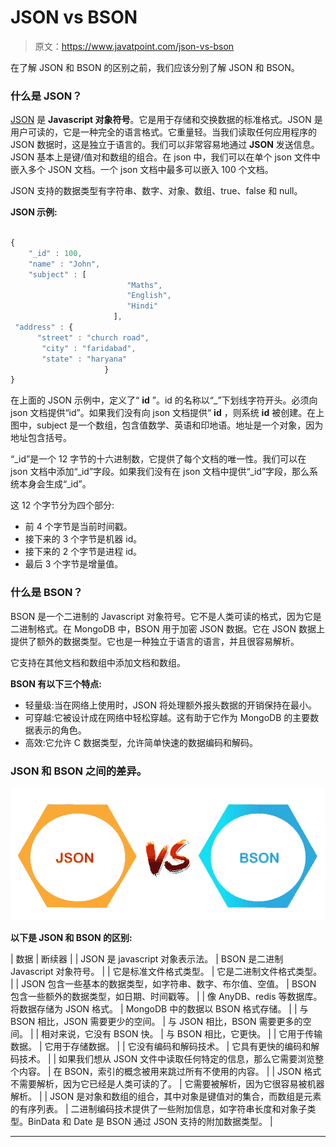 # JSON vs BSON

> 原文：<https://www.javatpoint.com/json-vs-bson>

在了解 JSON 和 BSON 的区别之前，我们应该分别了解 JSON 和 BSON。

### 什么是 JSON？

[JSON](https://www.javatpoint.com/json-tutorial) 是 **Javascript 对象符号**。它是用于存储和交换数据的标准格式。JSON 是用户可读的，它是一种完全的语言格式。它重量轻。当我们读取任何应用程序的 JSON 数据时，这是独立于语言的。我们可以非常容易地通过 **JSON** 发送信息。JSON 基本上是键/值对和数组的组合。在 json 中，我们可以在单个 json 文件中嵌入多个 JSON 文档。一个 json 文档中最多可以嵌入 100 个文档。

JSON 支持的数据类型有字符串、数字、对象、数组、true、false 和 null。

**JSON 示例:**

```js

{
    "_id" : 100,
    "name" : "John",
    "subject" : [
                          "Maths",
                          "English",
                          "Hindi"
                       ],
 "address" : {
      "street" : "church road",
       "city" : "faridabad",
       "state" : "haryana"
                     }
}

```

在上面的 JSON 示例中，定义了“ **id** ”。id 的名称以“_”下划线字符开头。必须向 json 文档提供“id”。如果我们没有向 json 文档提供“ **id** ，则系统 **id** 被创建。在上图中，subject 是一个数组，包含值数学、英语和印地语。地址是一个对象，因为地址包含括号。

“_id”是一个 12 字节的十六进制数，它提供了每个文档的唯一性。我们可以在 json 文档中添加“_id”字段。如果我们没有在 json 文档中提供“_id”字段，那么系统本身会生成“_id”。

这 12 个字节分为四个部分:

*   前 4 个字节是当前时间戳。
*   接下来的 3 个字节是机器 id。
*   接下来的 2 个字节是进程 id。
*   最后 3 个字节是增量值。

### 什么是 BSON？

BSON 是一个二进制的 Javascript 对象符号。它不是人类可读的格式，因为它是二进制格式。在 MongoDB 中，BSON 用于加密 JSON 数据。它在 JSON 数据上提供了额外的数据类型。它也是一种独立于语言的语言，并且很容易解析。

它支持在其他文档和数组中添加文档和数组。

**BSON 有以下三个特点:**

*   轻量级:当在网络上使用时，JSON 将处理额外报头数据的开销保持在最小。
*   可穿越:它被设计成在网络中轻松穿越。这有助于它作为 MongoDB 的主要数据表示的角色。
*   高效:它允许 C 数据类型，允许简单快速的数据编码和解码。

### JSON 和 BSON 之间的差异。

![JSON vs BSON](img/a3b065db04aeefe093fd76c12369c672.png)

**以下是 JSON 和 BSON 的区别:**

| 数据 | 断续器 |
| JSON 是 javascript 对象表示法。 | BSON 是二进制 Javascript 对象符号。 |
| 它是标准文件格式类型。 | 它是二进制文件格式类型。 |
| JSON 包含一些基本的数据类型，如字符串、数字、布尔值、空值。 | BSON 包含一些额外的数据类型，如日期、时间戳等。 |
| 像 AnyDB、redis 等数据库。将数据存储为 JSON 格式。 | MongoDB 中的数据以 BSON 格式存储。 |
| 与 BSON 相比，JSON 需要更少的空间。 | 与 JSON 相比，BSON 需要更多的空间。 |
| 相对来说，它没有 BSON 快。 | 与 BSON 相比，它更快。 |
| 它用于传输数据。 | 它用于存储数据。 |
| 它没有编码和解码技术。 | 它具有更快的编码和解码技术。 |
| 如果我们想从 JSON 文件中读取任何特定的信息，那么它需要浏览整个内容。 | 在 BSON，索引的概念被用来跳过所有不使用的内容。 |
| JSON 格式不需要解析，因为它已经是人类可读的了。 | 它需要被解析，因为它很容易被机器解析。 |
| JSON 是对象和数组的组合，其中对象是键值对的集合，而数组是元素的有序列表。 | 二进制编码技术提供了一些附加信息，如字符串长度和对象子类型。BinData 和 Date 是 BSON 通过 JSON 支持的附加数据类型。 |

* * *